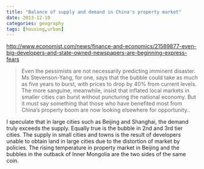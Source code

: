 ```yaml
---
title: "Balance of supply and demand in China's property market"
date: 2013-12-10
categories: geography
tags: [housing,urban]
---
```

<http://www.economist.com/news/finance-and-economics/21589877-even-big-developers-and-state-owned-newspapers-are-beginning-express-fears>

> Even the pessimists are not necessarily predicting imminent disaster. Ms Stevenson-Yang, for one, says that the bubble could take as much as five years to burst, with prices to drop by 40% from current levels. The more sanguine, meanwhile, insist that inflated local markets in smaller cities can burst without puncturing the national economy. But it must say something that those who have benefited most from China’s property boom are now looking elsewhere for opportunity..

I speculate that in large cities such as Beijing and Shanghai, the demand truly exceeds the supply. Equally true is the bubble in 2nd and 3rd tier cities. The supply in small cities and towns is the result of developers unable to obtain land in large cities due to the distortion of market by policies. The rising temperature in property market in Beijing and the bubbles in the outback of Inner Mongolia are the two sides of the same coin.
